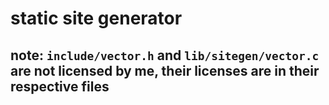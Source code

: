 # static site generator
note: `include/vector.h` and `lib/sitegen/vector.c` are not licensed by me, their licenses are in their respective files
---

